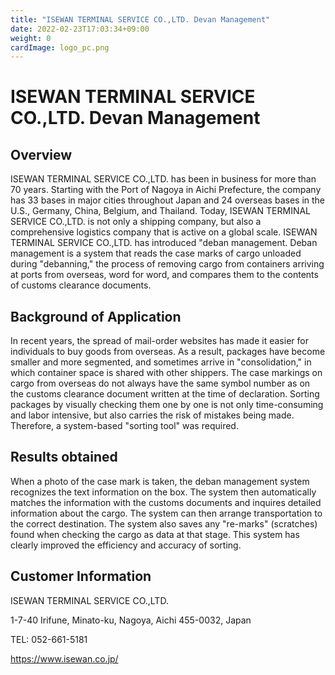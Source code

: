 ```yaml
---
title: "ISEWAN TERMINAL SERVICE CO.,LTD. Devan Management"
date: 2022-02-23T17:03:34+09:00
weight: 0
cardImage: logo_pc.png
---
```


# ISEWAN TERMINAL SERVICE CO.,LTD. Devan Management

## Overview
ISEWAN TERMINAL SERVICE CO.,LTD. has been in business for more than 70 years. Starting with the Port of Nagoya in Aichi Prefecture, the company has 33 bases in major cities throughout Japan and 24 overseas bases in the U.S., Germany, China, Belgium, and Thailand. Today, ISEWAN TERMINAL SERVICE CO.,LTD. is not only a shipping company, but also a comprehensive logistics company that is active on a global scale. ISEWAN TERMINAL SERVICE CO.,LTD. has introduced "deban management. Deban management is a system that reads the case marks of cargo unloaded during "debanning," the process of removing cargo from containers arriving at ports from overseas, word for word, and compares them to the contents of customs clearance documents.

## Background of Application
In recent years, the spread of mail-order websites has made it easier for individuals to buy goods from overseas. As a result, packages have become smaller and more segmented, and sometimes arrive in "consolidation," in which container space is shared with other shippers. The case markings on cargo from overseas do not always have the same symbol number as on the customs clearance document written at the time of declaration. Sorting packages by visually checking them one by one is not only time-consuming and labor intensive, but also carries the risk of mistakes being made. Therefore, a system-based "sorting tool" was required.

## Results obtained
When a photo of the case mark is taken, the deban management system recognizes the text information on the box. The system then automatically matches the information with the customs documents and inquires detailed information about the cargo. The system can then arrange transportation to the correct destination. The system also saves any "re-marks" (scratches) found when checking the cargo as data at that stage. This system has clearly improved the efficiency and accuracy of sorting.

## Customer Information
ISEWAN TERMINAL SERVICE CO.,LTD.

1-7-40 Irifune, Minato-ku, Nagoya, Aichi 455-0032, Japan

TEL: 052-661-5181

https://www.isewan.co.jp/